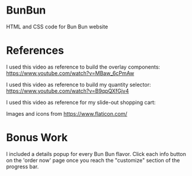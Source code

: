 # BunBun
HTML and CSS code for Bun Bun website

# References
I used this video as reference to build the overlay components: https://www.youtube.com/watch?v=MBaw_6cPmAw  

I used this video as reference to build my quantity selector: https://www.youtube.com/watch?v=B9qpQXfGjv4  

I used this video as reference for my slide-out shopping cart:  

Images and icons from https://www.flaticon.com/

# Bonus Work
I included a details popup for every Bun Bun flavor. Click each info button on the 'order now' page once you reach the "customize" section of the progress bar.
